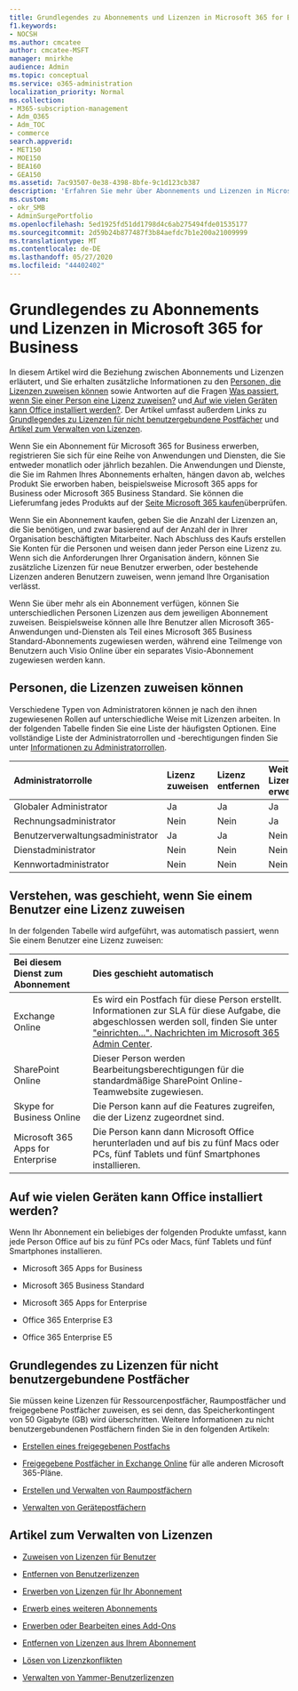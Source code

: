 ```yaml
---
title: Grundlegendes zu Abonnements und Lizenzen in Microsoft 365 for Business
f1.keywords:
- NOCSH
ms.author: cmcatee
author: cmcatee-MSFT
manager: mnirkhe
audience: Admin
ms.topic: conceptual
ms.service: o365-administration
localization_priority: Normal
ms.collection:
- M365-subscription-management
- Adm_O365
- Adm_TOC
- commerce
search.appverid:
- MET150
- MOE150
- BEA160
- GEA150
ms.assetid: 7ac93507-0e38-4398-8bfe-9c1d123cb387
description: 'Erfahren Sie mehr über Abonnements und Lizenzen in Microsoft 365 for Business und wissen, wer Lizenzen zuweisen kann und was passiert, wenn Sie einer Person eine Lizenz zuweisen. '
ms.custom:
- okr_SMB
- AdminSurgePortfolio
ms.openlocfilehash: 5ed1925fd51dd1798d4c6ab275494fde01535177
ms.sourcegitcommit: 2d59b24b877487f3b84aefdc7b1e200a21009999
ms.translationtype: MT
ms.contentlocale: de-DE
ms.lasthandoff: 05/27/2020
ms.locfileid: "44402402"
---
```

# <a name="understand-subscriptions-and-licenses-in-microsoft-365-for-business"></a>Grundlegendes zu Abonnements und Lizenzen in Microsoft 365 for Business

In diesem Artikel wird die Beziehung zwischen Abonnements und Lizenzen erläutert, und Sie erhalten zusätzliche Informationen zu den [Personen, die Lizenzen zuweisen können](#find-out-who-can-assign-licenses) sowie Antworten auf die Fragen [Was passiert, wenn Sie einer Person eine Lizenz zuweisen?](#understand-what-happens-when-you-assign-a-license-to-someone) und[ Auf wie vielen Geräten kann Office installiert werden?](#how-many-devices-can-people-install-office-on). Der Artikel umfasst außerdem Links zu [Grundlegendes zu Lizenzen für nicht benutzergebundene Postfächer](#understand-licenses-for-non-user-mailboxes) und [Artikel zum Verwalten von Lizenzen](#articles-about-managing-licenses).
  
Wenn Sie ein Abonnement für Microsoft 365 for Business erwerben, registrieren Sie sich für eine Reihe von Anwendungen und Diensten, die Sie entweder monatlich oder jährlich bezahlen. Die Anwendungen und Dienste, die Sie im Rahmen Ihres Abonnements erhalten, hängen davon ab, welches Produkt Sie erworben haben, beispielsweise Microsoft 365 apps for Business oder Microsoft 365 Business Standard. Sie können die Lieferumfang jedes Produkts auf der [Seite Microsoft 365 kaufen](https://products.office.com/compare-all-microsoft-office-products?&activetab=tab:primaryr1)überprüfen. 

Wenn Sie ein Abonnement kaufen, geben Sie die Anzahl der Lizenzen an, die Sie benötigen, und zwar basierend auf der Anzahl der in Ihrer Organisation beschäftigten Mitarbeiter. Nach Abschluss des Kaufs erstellen Sie Konten für die Personen und weisen dann jeder Person eine Lizenz zu. Wenn sich die Anforderungen Ihrer Organisation ändern, können Sie zusätzliche Lizenzen für neue Benutzer erwerben, oder bestehende Lizenzen anderen Benutzern zuweisen, wenn jemand Ihre Organisation verlässt. 

Wenn Sie über mehr als ein Abonnement verfügen, können Sie unterschiedlichen Personen Lizenzen aus dem jeweiligen Abonnement zuweisen. Beispielsweise können alle Ihre Benutzer allen Microsoft 365-Anwendungen und-Diensten als Teil eines Microsoft 365 Business Standard-Abonnements zugewiesen werden, während eine Teilmenge von Benutzern auch Visio Online über ein separates Visio-Abonnement zugewiesen werden kann. 

  
## <a name="find-out-who-can-assign-licenses"></a>Personen, die Lizenzen zuweisen können

Verschiedene Typen von Administratoren können je nach den ihnen zugewiesenen Rollen auf unterschiedliche Weise mit Lizenzen arbeiten. In der folgenden Tabelle finden Sie eine Liste der häufigsten Optionen. Eine vollständige Liste der Administratorrollen und -berechtigungen finden Sie unter [Informationen zu Administratorrollen](../../admin/add-users/about-admin-roles.md).
  
|**Administratorrolle**|**Lizenz zuweisen**|**Lizenz entfernen**|**Weitere Lizenzen erwerben**|**Löschen eines Kontos**|
|:-----|:-----|:-----|:-----|:-----|
|Globaler Administrator  <br/> |Ja  <br/> |Ja  <br/> |Ja  <br/> |Ja  <br/> |
|Rechnungsadministrator  <br/> |Nein  <br/> |Nein  <br/> |Ja  <br/> |Nein  <br/> |
|Benutzerverwaltungsadministrator  <br/> |Ja  <br/> |Ja  <br/> |Nein  <br/> |Ja  <br/> |
|Dienstadministrator  <br/> |Nein  <br/> |Nein  <br/> |Nein  <br/> |Nein  <br/> |
|Kennwortadministrator  <br/> |Nein  <br/> |Nein  <br/> |Nein  <br/> |Nein  <br/> |
   
## <a name="understand-what-happens-when-you-assign-a-license-to-someone"></a>Verstehen, was geschieht, wenn Sie einem Benutzer eine Lizenz zuweisen

In der folgenden Tabelle wird aufgeführt, was automatisch passiert, wenn Sie einem Benutzer eine Lizenz zuweisen:
  
|**Bei diesem Dienst zum Abonnement**|**Dies geschieht automatisch**|
|:-----|:-----|
|Exchange Online  <br/> |Es wird ein Postfach für diese Person erstellt.  <br/> Informationen zur SLA für diese Aufgabe, die abgeschlossen werden soll, finden Sie unter ["einrichten...". Nachrichten im Microsoft 365 Admin Center](https://support.microsoft.com/help/2635238/setting-up-messages-in-the-office-365-admin-center). |
|SharePoint Online  <br/> |Dieser Person werden Bearbeitungsberechtigungen für die standardmäßige SharePoint Online-Teamwebsite zugewiesen.  <br/> |
|Skype for Business Online  <br/> |Die Person kann auf die Features zugreifen, die der Lizenz zugeordnet sind.  <br/> |
|Microsoft 365 Apps for Enterprise  <br/> |Die Person kann dann Microsoft Office herunterladen und auf bis zu fünf Macs oder PCs, fünf Tablets und fünf Smartphones installieren.  <br/> |
   
## <a name="how-many-devices-can-people-install-office-on"></a>Auf wie vielen Geräten kann Office installiert werden?

Wenn Ihr Abonnement ein beliebiges der folgenden Produkte umfasst, kann jede Person Office auf bis zu fünf PCs oder Macs, fünf Tablets und fünf Smartphones installieren.
  
- Microsoft 365 Apps for Business
    
- Microsoft 365 Business Standard
    
- Microsoft 365 Apps for Enterprise
    
- Office 365 Enterprise E3
    
- Office 365 Enterprise E5
    
## <a name="understand-licenses-for-non-user-mailboxes"></a>Grundlegendes zu Lizenzen für nicht benutzergebundene Postfächer

Sie müssen keine Lizenzen für Ressourcenpostfächer, Raumpostfächer und freigegebene Postfächer zuweisen, es sei denn, das Speicherkontingent von 50 Gigabyte (GB) wird überschritten. Weitere Informationen zu nicht benutzergebundenen Postfächern finden Sie in den folgenden Artikeln:
  
- [Erstellen eines freigegebenen Postfachs](../../admin/email/create-a-shared-mailbox.md)
    
- [Freigegebene Postfächer in Exchange Online](https://go.microsoft.com/fwlink/p/?linkid=847433) für alle anderen Microsoft 365-Pläne. 
    
- [Erstellen und Verwalten von Raumpostfächern](https://go.microsoft.com/fwlink/p/?linkid=847434)
    
- [Verwalten von Gerätepostfächern](https://go.microsoft.com/fwlink/p/?linkid=847435)
    
## <a name="articles-about-managing-licenses"></a>Artikel zum Verwalten von Lizenzen

- [Zuweisen von Lizenzen für Benutzer](../../admin/manage/assign-licenses-to-users.md)
    
- [Entfernen von Benutzerlizenzen](../../admin/manage/remove-licenses-from-users.md)
    
- [Erwerben von Lizenzen für Ihr Abonnement](buy-licenses.md)
    
- [Erwerb eines weiteren Abonnements](../buy-another-subscription.md)
    
- [Erwerben oder Bearbeiten eines Add-Ons](../buy-or-edit-an-add-on.md)
    
- [Entfernen von Lizenzen aus Ihrem Abonnement](remove-licenses-from-subscription.md)
    
- [Lösen von Lizenzkonflikten](../../admin/manage/resolve-license-conflicts.md)
    
- [Verwalten von Yammer-Benutzerlizenzen](https://docs.microsoft.com/yammer/manage-yammer-users/manage-yammer-licenses-in-office-365)
